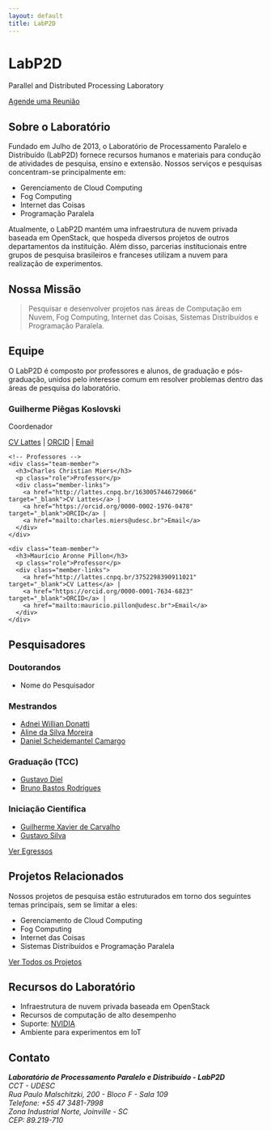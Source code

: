 ```yaml
---
layout: default
title: LabP2D 
---
```


<div class="header-container">
  <h1>LabP2D</h1>
  <p class="subtitle">Parallel and Distributed Processing Laboratory</p>
  <a href="/agendamento.html" class="btn btn-primary">Agende uma Reunião</a>
</div>

<div class="content-section">
  <h2>Sobre o Laboratório</h2>
  <p>Fundado em Julho de 2013, o Laboratório de Processamento Paralelo e Distribuído (LabP2D) fornece recursos humanos e materiais para condução de atividades de pesquisa, ensino e extensão. Nossos serviços e pesquisas concentram-se principalmente em:</p>
  
  <ul class="research-topics">
    <li>Gerenciamento de Cloud Computing</li>
    <li>Fog Computing</li>
    <li>Internet das Coisas</li>
    <li>Programação Paralela</li>
  </ul>

  <p>Atualmente, o LabP2D mantém uma infraestrutura de nuvem privada baseada em OpenStack, que hospeda diversos projetos de outros departamentos da instituição. Além disso, parcerias institucionais entre grupos de pesquisa brasileiros e franceses utilizam a nuvem para realização de experimentos.</p>
</div>

<div class="mission-section">
  <h2>Nossa Missão</h2>
  <blockquote>
    Pesquisar e desenvolver projetos nas áreas de Computação em Nuvem, Fog Computing, Internet das Coisas, Sistemas Distribuídos e Programação Paralela.
  </blockquote>
</div>

<div class="team-section">
  <h2>Equipe</h2>
  <p>O LabP2D é composto por professores e alunos, de graduação e pós-graduação, unidos pelo interesse comum em resolver problemas dentro das áreas de pesquisa do laboratório.</p>

  <div class="team-grid">
    <!-- Coordenador -->
    <div class="team-member">
      <h3>Guilherme Piêgas Koslovski</h3>
      <p class="role">Coordenador</p>
      <div class="member-links">
        <a href="http://lattes.cnpq.br/2749773427704993" target="_blank">CV Lattes</a> | 
        <a href="https://orcid.org/0000-0003-4936-1619" target="_blank">ORCID</a> | 
        <a href="mailto:guilherme.koslovski@udesc.br">Email</a>
      </div>
    </div>

    <!-- Professores -->
    <div class="team-member">
      <h3>Charles Christian Miers</h3>
      <p class="role">Professor</p>
      <div class="member-links">
        <a href="http://lattes.cnpq.br/1630057446729066" target="_blank">CV Lattes</a> | 
        <a href="https://orcid.org/0000-0002-1976-0478" target="_blank">ORCID</a> | 
        <a href="mailto:charles.miers@udesc.br">Email</a>
      </div>
    </div>

    <div class="team-member">
      <h3>Maurício Aronne Pillon</h3>
      <p class="role">Professor</p>
      <div class="member-links">
        <a href="http://lattes.cnpq.br/3752298390911021" target="_blank">CV Lattes</a> | 
        <a href="https://orcid.org/0000-0001-7634-6823" target="_blank">ORCID</a> | 
        <a href="mailto:mauricio.pillon@udesc.br">Email</a>
      </div>
    </div>
  </div>
</div>

<div class="students-section">
  <h2>Pesquisadores</h2>
  
  <div class="student-category">
    <h3>Doutorandos</h3>
    <ul class="student-list">
      <li>Nome do Pesquisador</li>
    </ul>
  </div>

  <div class="student-category">
    <h3>Mestrandos</h3>
    <ul class="student-list">
      <li><a href="https://github.com/adneiwd">Adnei Willian Donatti</a></li>
      <li><a href="https://github.com/alinesm">Aline da Silva Moreira</a></li>
      <li><a href="https://github.com/danielcamargo">Daniel Scheidemantel Camargo</a></li>
      <!-- Outros mestrandos -->
    </ul>
  </div>

  <div class="student-category">
    <h3>Graduação (TCC)</h3>
    <ul class="student-list">
      <li><a href="https://github.com/gustavodiel">Gustavo Diel</a></li>
      <li><a href="https://github.com/Br3nOT">Bruno Bastos Rodrigues</a></li>
      <!-- Outros graduandos -->
    </ul>
  </div>

  <div class="student-category">
    <h3>Iniciação Científica</h3>
    <ul class="student-list">
      <li><a href="https://github.com/guixavier77">Guilherme Xavier de Carvalho</a></li>
      <li><a href="https://github.com/GustavoSilvaNogueira">Gustavo Silva</a></li>
      <!-- Outros ICs -->
    </ul>
  </div>

  <div class="text-center">
    <a href="/GraduatedStudents.html" class="btn btn-secondary">Ver Egressos</a>
  </div>
</div>

<div class="projects-section">
  <h2>Projetos Relacionados</h2>
  <p>Nossos projetos de pesquisa estão estruturados em torno dos seguintes temas principais, sem se limitar a eles:</p>
  
  <ul class="project-list">
    <li>Gerenciamento de Cloud Computing</li>
    <li>Fog Computing</li>
    <li>Internet das Coisas</li>
    <li>Sistemas Distribuídos e Programação Paralela</li>
  </ul>

  <div class="text-center">
    <a href="/RelatedProjects.html" class="btn btn-secondary">Ver Todos os Projetos</a>
  </div>
</div>

<div class="resources-section">
  <h2>Recursos do Laboratório</h2>
  <ul class="resources-list">
    <li>Infraestrutura de nuvem privada baseada em OpenStack</li>
    <li>Recursos de computação de alto desempenho</li>
    <li>Suporte: <a href="https://www.nvidia.com" target="_blank">NVIDIA</a></li>
    <li>Ambiente para experimentos em IoT</li>
  </ul>
</div>

<div class="contact-section">
  <h2>Contato</h2>
  <address>
    <strong>Laboratório de Processamento Paralelo e Distribuído - LabP2D</strong><br>
    CCT - UDESC<br>
    Rua Paulo Malschitzki, 200 - Bloco F - Sala 109<br>
    Telefone: +55 47 3481-7998<br>
    Zona Industrial Norte, Joinville - SC<br>
    CEP: 89.219-710
  </address>
</div>